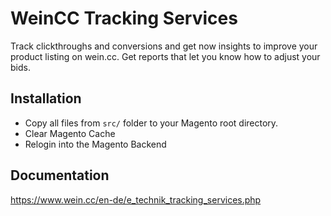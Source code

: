 # WeinCC Tracking Services

Track clickthroughs and conversions and get now insights to improve your product listing on wein.cc. Get reports that let you know how to adjust your bids.

## Installation

- Copy all files from `src/` folder to your Magento root directory.
- Clear Magento Cache
- Relogin into the Magento Backend

## Documentation

https://www.wein.cc/en-de/e_technik_tracking_services.php